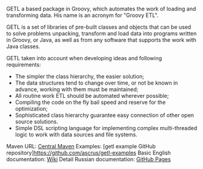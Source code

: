 GETL a based package in Groovy, which automates the work of loading and transforming data. His name is an acronym for "Groovy ETL".

GETL is a set of libraries of pre-built classes and objects that can be used to solve problems unpacking, transform and load data into programs written in Groovy, or Java, as well as from any software that supports the work with Java classes.

GETL taken into account when developing ideas and following requirements:
* The simpler the class hierarchy, the easier solution;
* The data structures tend to change over time, or not be known in advance, working with them must be maintained;
* All routine work ETL should be automated wherever possible;
* Compiling the code on the fly bail speed and reserve for the optimization;
* Sophisticated class hierarchy guarantee easy connection of other open source solutions.
* Simple DSL scripting language for implementing complex multi-threaded logic to work with data sources and file systems.

Maven URL: [Central Maven](http://search.maven.org/#search%7Cga%7C1%7Cg%3A%22net.sourceforge.getl%22)
Examples: [getl example GitHub repository]https://github.com/ascrus/getl-examples
Basic English documentation: [Wiki](https://github.com/ascrus/getl/wiki)
Detail Russian documentation: [GitHub Pages](https://ascrus.github.io/getl-docs/)

